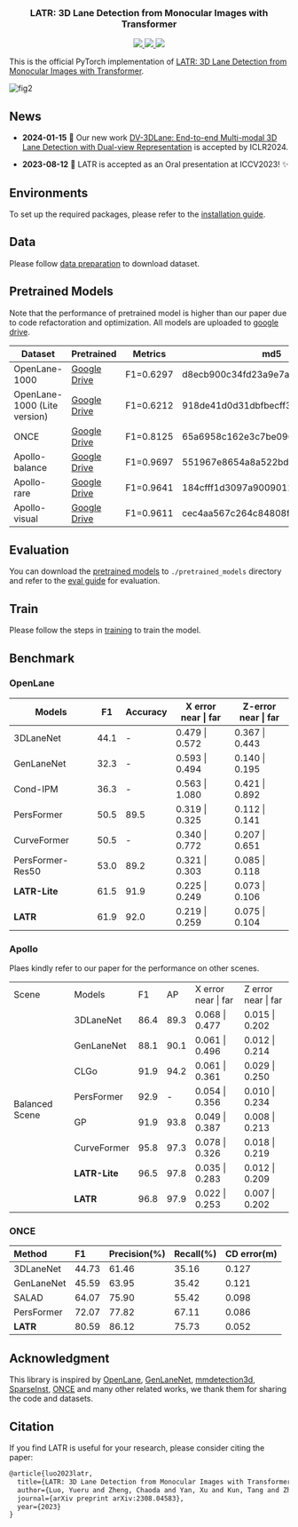 <br />
<p align="center">
  
  <h3 align="center"><strong>LATR: 3D Lane Detection from Monocular Images with Transformer</strong></h3>

<p align="center">
  <a href="https://arxiv.org/abs/2308.04583" target='_blank'>
    <!-- <img src="https://img.shields.io/badge/arXiv-%F0%9F%93%83-yellow"> -->
    <img src="https://img.shields.io/badge/arXiv-2308.04583-b31b1b.svg">
  </a>
  <a href="" target='_blank'>
    <img src="https://visitor-badge.laobi.icu/badge?page_id=JMoonr.LATR&left_color=gray&right_color=yellow">
  </a>
    <a href="https://github.com/JMoonr/LATR" target='_blank'>
     <img src="https://img.shields.io/github/stars/JMoonr/LATR?style=social">
  </a>
  
</p>


This is the official PyTorch implementation of [LATR: 3D Lane Detection from Monocular Images with Transformer](https://arxiv.org/abs/2308.04583).

![fig2](/assets/fig2.png)  

## News
  - **2024-01-15** :confetti_ball: Our new work [DV-3DLane: End-to-end Multi-modal 3D Lane Detection with Dual-view Representation](https://github.com/JMoonr/dv-3dlane) is accepted by ICLR2024.

  - **2023-08-12** :tada: LATR is accepted as an Oral presentation at ICCV2023! :sparkles:


## Environments
To set up the required packages, please refer to the [installation guide](./docs/install.md).

## Data
Please follow [data preparation](./docs/data_preparation.md) to download dataset.

## Pretrained Models
Note that the performance of pretrained model is higher than our paper due to code refactoration and optimization. All models are uploaded to [google drive](https://drive.google.com/drive/folders/1AhvLvE84vayzFxa0teRHYRdXz34ulzjB?usp=sharing).

| Dataset | Pretrained | Metrics | md5 |
| - | - | - | - |
| OpenLane-1000 | [Google Drive](https://drive.google.com/file/d/1jThvqnJ2cUaAuKdlTuRKjhLCH0Zq62A1/view?usp=sharing) | F1=0.6297 | d8ecb900c34fd23a9e7af840aff00843 |
| OpenLane-1000 (Lite version) | [Google Drive](https://drive.google.com/file/d/1WD5dxa6SI2oR9popw3kO2-7eGM2z-IHY/view?usp=sharing) | F1=0.6212 | 918de41d0d31dbfbecff3001c49dc296 |
| ONCE | [Google Drive](https://drive.google.com/file/d/12kXkJ9tDxm13CyFbB1ddt82lJZkYEicd/view?usp=sharing) | F1=0.8125 | 65a6958c162e3c7be0960bceb3f54650 |
| Apollo-balance | [Google Drive](https://drive.google.com/file/d/1hGyNrYi3wAQaKbC1mD_18NG35gdmMUiM/view?usp=sharing) | F1=0.9697 | 551967e8654a8a522bdb0756d74dd1a2 |
| Apollo-rare | [Google Drive](https://drive.google.com/file/d/19VVBaWBnWiEqGx1zJaeXF_1CKn88G5v0/view?usp=sharing) | F1=0.9641 | 184cfff1d3097a9009011f79f4594138 |
| Apollo-visual | [Google Drive](https://drive.google.com/file/d/1ZzaUODYK2dyiG_2bDXe5tiutxNvc71M2/view?usp=sharing) | F1=0.9611 | cec4aa567c264c84808f3c32f5aace82 |


## Evaluation
You can download the [pretrained models](#pretrained-models) to `./pretrained_models` directory and refer to the [eval guide](./docs/train_eval.md#evaluation) for evaluation.

## Train
Please follow the steps in [training](./docs/train_eval.md#train) to train the model.

## Benchmark

### OpenLane

| Models | F1 | Accuracy | X error <br> near \| far | Z-error <br> near \| far |
| ----- | -- | -------- | ------- | ------- |
| 3DLaneNet | 44.1 | - | 0.479 \| 0.572 | 0.367 \| 0.443 |
| GenLaneNet | 32.3 | - | 0.593 \| 0.494 | 0.140 \| 0.195 |
| Cond-IPM | 36.3 | - | 0.563 \| 1.080 | 0.421 \| 0.892 |
| PersFormer | 50.5 | 89.5 | 0.319 \| 0.325 | 0.112 \| 0.141 |
| CurveFormer | 50.5 | - | 0.340 \| 0.772 | 0.207 \| 0.651 |
| PersFormer-Res50 | 53.0 | 89.2 | 0.321 \| 0.303 | 0.085 \| 0.118 |
| **LATR-Lite** | 61.5 | 91.9 | 0.225 \| 0.249 | 0.073 \| 0.106 |
| **LATR** | 61.9 | 92.0 | 0.219 \| 0.259 | 0.075 \| 0.104 |


### Apollo

Plaes kindly refer to our paper for the performance on other scenes.

<table>
    <tr>
        <td>Scene</td>
        <td>Models</td>
        <td>F1</td>
        <td>AP</td>
        <td>X error <br> near | far </td>
        <td>Z error <br> near | far </td>
    </tr>
    <tr>
        <td rowspan="8">Balanced Scene</td>
        <td>3DLaneNet</td>
        <td>86.4</td>
        <td>89.3</td>
        <td>0.068 | 0.477</td>
        <td>0.015 | 0.202</td>
    </tr>
    <tr>
        <td>GenLaneNet</td>
        <td>88.1</td>
        <td>90.1</td>
        <td>0.061 | 0.496</td>
        <td>0.012 | 0.214</td>
    </tr>
    <tr>
        <td>CLGo</td>
        <td>91.9</td>
        <td>94.2</td>
        <td>0.061 | 0.361</td>
        <td>0.029 | 0.250</td>
    </tr>
    <tr>
        <td>PersFormer</td>
        <td>92.9</td>
        <td>-</td>
        <td>0.054 | 0.356</td>
        <td>0.010 | 0.234</td>
    </tr>
    <tr>
        <td>GP</td>
        <td>91.9</td>
        <td>93.8</td>
        <td>0.049 | 0.387</td>
        <td>0.008 | 0.213</td>
    </tr>
    <tr>
        <td>CurveFormer</td>
        <td>95.8</td>
        <td>97.3</td>
        <td>0.078 | 0.326</td>
        <td>0.018 | 0.219</td>
    </tr>
    <tr>
        <td><b>LATR-Lite</b></td>
        <td>96.5</td>
        <td>97.8</td>
        <td>0.035 | 0.283</td>
        <td>0.012 | 0.209</td>
    </tr>
    <tr>
        <td><b>LATR</b?</td>
        <td>96.8</td>
        <td>97.9</td>
        <td>0.022 | 0.253</td>
        <td>0.007 | 0.202</td>
    </tr>
</table>


### ONCE

| Method     | F1  | Precision(%) | Recall(%) | CD error(m) |
| :- | :- | :- | :- | :- |   
| 3DLaneNet  | 44.73 | 61.46 | 35.16 | 0.127 |
| GenLaneNet | 45.59 | 63.95 | 35.42 | 0.121 |
| SALAD <ONCE-3DLane> | 64.07 | 75.90 | 55.42 | 0.098 |
| PersFormer | 72.07 | 77.82 | 67.11 | 0.086 |
| **LATR** | 80.59 | 86.12 | 75.73 | 0.052 |

## Acknowledgment

This library is inspired by [OpenLane](https://github.com/OpenDriveLab/PersFormer_3DLane), [GenLaneNet](https://github.com/yuliangguo/Pytorch_Generalized_3D_Lane_Detection), [mmdetection3d](https://github.com/open-mmlab/mmdetection3d), [SparseInst](https://github.com/hustvl/SparseInst), [ONCE](https://github.com/once-3dlanes/once_3dlanes_benchmark) and many other related works, we thank them for sharing the code and datasets.


## Citation
If you find LATR is useful for your research, please consider citing the paper:

```tex
@article{luo2023latr,
  title={LATR: 3D Lane Detection from Monocular Images with Transformer},
  author={Luo, Yueru and Zheng, Chaoda and Yan, Xu and Kun, Tang and Zheng, Chao and Cui, Shuguang and Li, Zhen},
  journal={arXiv preprint arXiv:2308.04583},
  year={2023}
}
```